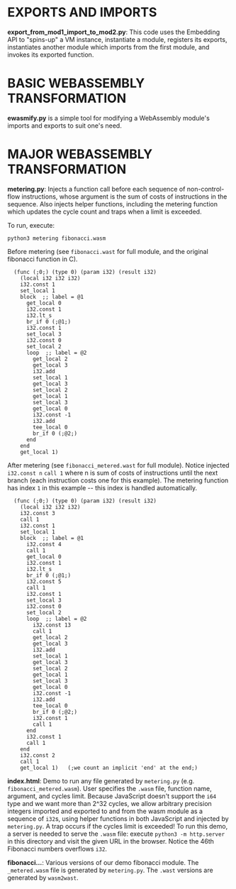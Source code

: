   

# EXPORTS AND IMPORTS

**export_from_mod1_import_to_mod2.py**: This code uses the Embedding API to "spins-up" a VM instance, instantiate a module, registers its exports, instantiates another module which imports from the first module, and invokes its exported function.

# BASIC WEBASSEMBLY TRANSFORMATION

**ewasmify.py** is a simple tool for modifying a WebAssembly module's imports and exports to suit one's need.

# MAJOR WEBASSEMBLY TRANSFORMATION

**metering.py**: Injects a function call before each sequence of non-control-flow instructions, whose argument is the sum of costs of instructions in the sequence. Also injects helper functions, including the metering function which updates the cycle count and traps when a limit is exceeded.

To run, execute:


```
python3 metering fibonacci.wasm
```


Before metering (see `fibonacci.wast` for full module, and the original fibonacci function in C).
```
  (func (;0;) (type 0) (param i32) (result i32)
    (local i32 i32 i32)
    i32.const 1
    set_local 1
    block  ;; label = @1
      get_local 0
      i32.const 1
      i32.lt_s
      br_if 0 (;@1;)
      i32.const 1
      set_local 3
      i32.const 0
      set_local 2
      loop  ;; label = @2
        get_local 2
        get_local 3
        i32.add
        set_local 1
        get_local 3
        set_local 2
        get_local 1
        set_local 3
        get_local 0
        i32.const -1
        i32.add
        tee_local 0
        br_if 0 (;@2;)
      end
    end
    get_local 1)
```


After metering (see `fibonacci_metered.wast` for full module). Notice injected `i32.const n` `call 1` where n is sum of costs of instructions until the next branch (each instruction costs one for this example). The metering function has index `1` in this example -- this index is handled automatically.
```
  (func (;0;) (type 0) (param i32) (result i32)
    (local i32 i32 i32)
    i32.const 3
    call 1
    i32.const 1
    set_local 1
    block  ;; label = @1
      i32.const 4
      call 1
      get_local 0
      i32.const 1
      i32.lt_s
      br_if 0 (;@1;)
      i32.const 5
      call 1
      i32.const 1
      set_local 3
      i32.const 0
      set_local 2
      loop  ;; label = @2
        i32.const 13
        call 1
        get_local 2
        get_local 3
        i32.add
        set_local 1
        get_local 3
        set_local 2
        get_local 1
        set_local 3
        get_local 0
        i32.const -1
        i32.add
        tee_local 0
        br_if 0 (;@2;)
        i32.const 1
        call 1
      end
      i32.const 1
      call 1
    end
    i32.const 2
    call 1
    get_local 1)   (;we count an implicit 'end' at the end;)
```


**index.html**: Demo to run any file generated by `metering.py` (e.g. `fibonacci_metered.wasm`). User specifies the `.wasm` file, function name, argument, and cycles limit. Because JavaScript doesn't support the `i64` type and we want more than 2^32 cycles, we allow arbitrary precision integers imported and exported to and from the wasm module as a sequence of `i32`s, using helper functions in both JavaScript and injected by `metering.py`. A trap occurs if the cycles limit is exceeded! To run this demo, a server is needed to serve the `.wasm` file: execute `python3 -m http.server` in this directory and visit the given URL in the browser. Notice the 46th Fibonacci numbers overflows `i32`.


**fibonacci...**: Various versions of our demo fibonacci module. The `_metered.wasm` file is generated by `metering.py`. The `.wast` versions are generated by `wasm2wast`.





